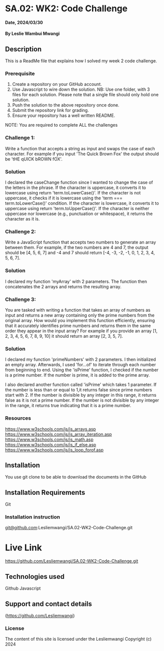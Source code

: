 # SA.02: WK2: Code Challenge

#### Date, 2024/03/30

#### By Leslie Wambui Mwangi

## Description
This is a ReadMe file that explains how I solved my week 2 code challenge.

### Prerequisite
1. Create a repository on your GitHub account.
2. Use Javascript to wire down the solution.
NB: Use one folder, with 3 files for each solution. Please note that a single file should only hold one solution.
3. Push the solution to the above repository once done.
4. Submit the repository link for grading.
5. Ensure your repository has a well written README. 

NOTE: You are required to complete ALL the challenges

### Challenge 1: 
Write a function that accepts a string as input and swaps the case of each character. For example if you input 'The Quick Brown Fox' the output should be 'tHE qUICK bROWN fOX'.

### Solution
I declared the caseChange function since I wanted to change the case of the letters in the phrase. If the character is uppercase, it converts it to lowercase using return 'term.toLowerCase()'. If the character is not uppercase, it checks if it is lowercase using the 'term === term.toLowerCase()' condition. If the character is lowercase, it converts it to uppercase using return 'term.toUpperCase()'. If the character is neither uppercase nor lowercase (e.g., punctuation or whitespace), it returns the character as it is.


### Challenge 2: 
Write a JavaScript function that accepts two numbers to generate an array between them. For example, if the two numbers are 4 and 7, the output should be [4, 5, 6, 7] and -4 and 7 should return [-4, -3, -2, -1, 0, 1, 2, 3, 4, 5, 6, 7].

### Solution
I declared my function 'myArray' with 2 parameters. The function then concatenates the 2 arrays and returns the resulting array.

### Challenge 3:
You are tasked with writing a function that takes an array of numbers as input and returns a new array containing only the prime numbers from the original array. How would you implement this function efficiently, ensuring that it accurately identifies prime numbers and returns them in the same order they appear in the input array? For example if you provide an array [1, 2, 3, 4, 5, 6, 7, 8, 9, 10] it should return an array [2, 3, 5, 7].

### Solution
I declared my function 'primeNumbers' with 2 parameters. I then initialized an empty array. Afterwards, I used 'for...of' to iterate through each number from beginning to end. Using the 'isPrime' function, I checked if the number is a prime number. If the number is prime, it is added to the prime array.

I also declared another function called 'isPrime' which takes 1 parameter. If the number is less than or equal to 1,it returns false since prime numbers start with 2. If the number is divisible by any integer in this range, it returns false as it is not a prime number. If the number is not divisible by any integer in the range, it returns true indicating that it is a prime number.

### Resources
https://www.w3schools.com/js/js_arrays.asp
https://www.w3schools.com/js/js_array_iteration.asp
https://www.w3schools.com/js/js_math.asp
https://www.w3schools.com/js/js_if_else.asp
https://www.w3schools.com/js/js_loop_forof.asp

## Installation
You use git clone to be able to download the documents in the GitHub

## Installation Requirements
Git

### Installation instruction
git@github.com:Lesliemwangi/SA.02-WK2-Code-Challenge.git

# Live Link
https://github.com/Lesliemwangi/SA.02-WK2-Code-Challenge.git

## Technologies used
Github
Javascript

## Support and contact details
(https://github.com/Lesliemwangi)

### License
The content of this site is licensed under the Lesliemwangi
Copyright (c) 2024